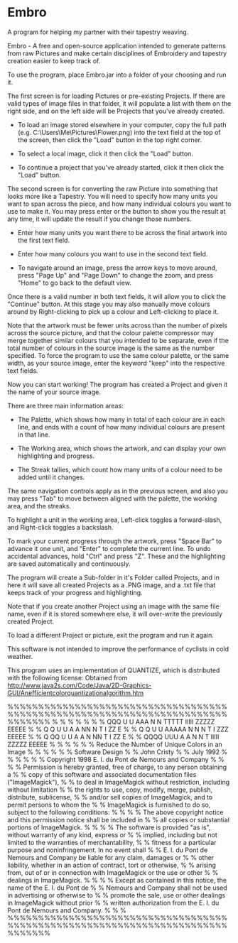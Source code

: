 # Embro
A program for helping my partner with their tapestry weaving.

Embro - A free and open-source application intended to generate patterns from raw Pictures and make certain
disciplines of Embroidery and tapestry creation easier to keep track of.

To use the program, place Embro.jar into a folder of your choosing and run it.


The first screen is for loading Pictures or pre-existing Projects. If there are valid types of image files in
that folder, it will populate a list with them on the right side, and on the left side will be Projects that
you've already created.

-	To load an image stored elsewhere in your computer, copy the full path
	(e.g. C:\Users\Me\Pictures\Flower.png) into the text field at the top of the screen, then click the
	"Load" button in the top right corner.

-	To select a local image, click it then click the "Load" button.

-	To continue a project that you've already started, click it then click the "Load" button.


The second screen is for converting the raw Picture into something that looks more like a Tapestry.
You will need to specify how many units you want to span across the piece, and how many individual colours
you want to use to make it. You may press enter or the button to show you the result at any time, it will
update the result if you change those numbers.

-	Enter how many units you want there to be across the final artwork into the first text field.

-	Enter how many colours you want to use in the second text field.

-	To navigate around an image, press the arrow keys to move around, press "Page Up" and "Page Down"
	to change the zoom, and press "Home" to go back to the default view.

Once there is a valid number in both text fields, it will allow you to click the "Continue" button.
At this stage you may also manually move colours around by Right-clicking to pick up a colour and
Left-clicking to place it.

Note that the artwork must be fewer units across than the number of pixels across the source picture, and
that the colour palette compressor may merge together similar colours that you intended to be separate,
even if the total number of colours in the source image is the same as the number specified. To force the
program to use the same colour palette, or the same width, as your source image, enter the keyword "keep"
into the respective text fields.


Now you can start working! The program has created a Project and given it the name of your source image.

There are three main information areas:

-	The Palette, which shows how many in total of each colour are in each line, and ends with a count
	of how many individual colours are present in that line.

-	The Working area, which shows the artwork, and can display your own highlighting and progress.

-	The Streak tallies, which count how many units of a colour need to be added until it changes.

The same navigation controls apply as in the previous screen, and also you may press "Tab" to move between
aligned with the palette, the working area, and the streaks.

To highlight a unit in the working area, Left-click toggles a forward-slash, and Right-click toggles a
backslash.

To mark your current progress through the artwork, press "Space Bar" to advance it one unit, and "Enter" to
complete the current line. To undo accidental advances, hold "Ctrl" and press "Z". These and the
highlighting are saved automatically and continuously.

The program will create a Sub-folder in it's Folder called Projects, and in here it will save all created
Projects as a .PNG image, and a .txt file that keeps track of your progress and highlighting.

Note that if you create another Project using an image with the same file name, even if it is stored
somewhere else, it will over-write the previously created Project.

To load a different Project or picture, exit the program and run it again.


This software is not intended to improve the performance of cyclists in cold weather.



This program uses an implementation of QUANTIZE, which is distributed with the following license:
Obtained from http://www.java2s.com/Code/Java/2D-Graphics-GUI/Anefficientcolorquantizationalgorithm.htm


%%%%%%%%%%%%%%%%%%%%%%%%%%%%%%%%%%%%%%%%%%%%%%%%%%%%%%%%%%%%%%%%%%%%%%%%%%%%%%%
%                                                                             %
%                                                                             %
%                                                                             %
%           QQQ   U   U   AAA   N   N  TTTTT  IIIII   ZZZZZ  EEEEE            %
%          Q   Q  U   U  A   A  NN  N    T      I        ZZ  E                %
%          Q   Q  U   U  AAAAA  N N N    T      I      ZZZ   EEEEE            %
%          Q  QQ  U   U  A   A  N  NN    T      I     ZZ     E                %
%           QQQQ   UUU   A   A  N   N    T    IIIII   ZZZZZ  EEEEE            %
%                                                                             %
%                                                                             %
%              Reduce the Number of Unique Colors in an Image                 %
%                                                                             %
%                                                                             %
%                           Software Design                                   %
%                             John Cristy                                     %
%                              July 1992                                      %
%                                                                             %
%                                                                             %
%  Copyright 1998 E. I. du Pont de Nemours and Company                        %
%                                                                             %
%  Permission is hereby granted, free of charge, to any person obtaining a    %
%  copy of this software and associated documentation files ("ImageMagick"),  %
%  to deal in ImageMagick without restriction, including without limitation   %
%  the rights to use, copy, modify, merge, publish, distribute, sublicense,   %
%  and/or sell copies of ImageMagick, and to permit persons to whom the       %
%  ImageMagick is furnished to do so, subject to the following conditions:    %
%                                                                             %
%  The above copyright notice and this permission notice shall be included in %
%  all copies or substantial portions of ImageMagick.                         %
%                                                                             %
%  The software is provided "as is", without warranty of any kind, express or %
%  implied, including but not limited to the warranties of merchantability,   %
%  fitness for a particular purpose and noninfringement.  In no event shall   %
%  E. I. du Pont de Nemours and Company be liable for any claim, damages or   %
%  other liability, whether in an action of contract, tort or otherwise,      %
%  arising from, out of or in connection with ImageMagick or the use or other %
%  dealings in ImageMagick.                                                   %
%                                                                             %
%  Except as contained in this notice, the name of the E. I. du Pont de       %
%  Nemours and Company shall not be used in advertising or otherwise to       %
%  promote the sale, use or other dealings in ImageMagick without prior       %
%  written authorization from the E. I. du Pont de Nemours and Company.       %
%                                                                             %
%%%%%%%%%%%%%%%%%%%%%%%%%%%%%%%%%%%%%%%%%%%%%%%%%%%%%%%%%%%%%%%%%%%%%%%%%%%%%%%

